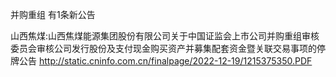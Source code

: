 并购重组 有1条新公告 

山西焦煤:山西焦煤能源集团股份有限公司关于中国证监会上市公司并购重组审核委员会审核公司发行股份及支付现金购买资产并募集配套资金暨关联交易事项的停牌公告 http://static.cninfo.com.cn/finalpage/2022-12-19/1215375350.PDF 

